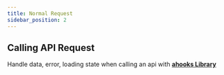 ```yaml
---
title: Normal Request
sidebar_position: 2
---
```


## Calling API Request

Handle data, error, loading state when calling an api with [**ahooks Library**](https://ahooks.js.org/)

```SnackPlayer name=@couldy/calling-api-sample

```
